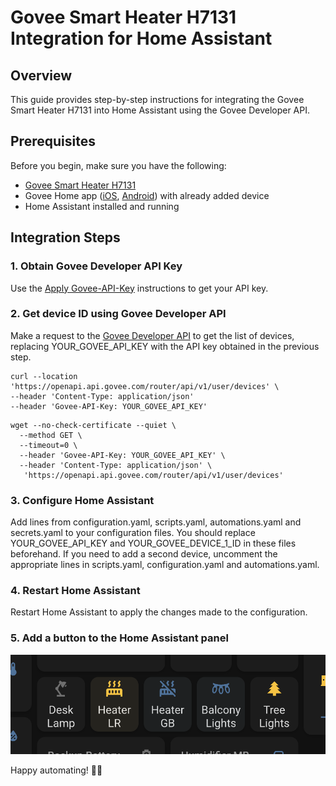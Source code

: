 # Govee Smart Heater H7131 Integration for Home Assistant

## Overview

This guide provides step-by-step instructions for integrating the Govee Smart Heater H7131 into Home Assistant using the Govee Developer API.

## Prerequisites

Before you begin, make sure you have the following:

- [Govee Smart Heater H7131](https://www.amazon.com/Govee-Heating-Thermostat-Portable-Electric/dp/B0B2ZMKSGC/)
- Govee Home app ([iOS](https://apps.apple.com/us/app/govee-home/id1395696823), [Android](https://play.google.com/store/apps/details?id=com.govee.home&hl=en_US&gl=US)) with already added device
- Home Assistant installed and running

## Integration Steps

### 1. Obtain Govee Developer API Key

Use the [Apply Govee-API-Key](https://developer.govee.com/reference/apply-you-govee-api-key) instructions to get your API key.

### 2. Get device ID using Govee Developer API

Make a request to the [Govee Developer API](https://govee-public.s3.amazonaws.com/developer-docs/GoveeDeveloperAPIReference.pdf) to get the list of devices, replacing YOUR_GOVEE_API_KEY with the API key obtained in the previous step.

```
curl --location 'https://openapi.api.govee.com/router/api/v1/user/devices' \
--header 'Content-Type: application/json'
--header 'Govee-API-Key: YOUR_GOVEE_API_KEY'
```

```
wget --no-check-certificate --quiet \
  --method GET \
  --timeout=0 \
  --header 'Govee-API-Key: YOUR_GOVEE_API_KEY' \
  --header 'Content-Type: application/json' \
   'https://openapi.api.govee.com/router/api/v1/user/devices'
```

### 3. Configure Home Assistant

Add lines from configuration.yaml, scripts.yaml, automations.yaml and secrets.yaml to your configuration files. You should replace YOUR_GOVEE_API_KEY and YOUR_GOVEE_DEVICE_1_ID in these files beforehand. If you need to add a second device, uncomment the appropriate lines in scripts.yaml, configuration.yaml and automations.yaml.

### 4. Restart Home Assistant

Restart Home Assistant to apply the changes made to the configuration.

### 5. Add a button to the Home Assistant panel

![Screenshot](screenshot.png)

Happy automating! 🏡✨

